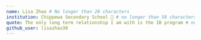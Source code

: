 ```yaml
---
name: Lisa Zhao # No longer than 28 characters
institution: Chippewa Secondary School 🚩 # no longer than 58 characters
quote: The only long term relationship I am with is the IB program # no longer than 100 characters, avoid using quotes(") to guarantee the format remains the same.
github_user: lisazhao30
---
```

